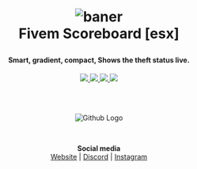 <h1 align="center">

  ![baner](https://cdn.discordapp.com/attachments/690293292964773969/759700939661246484/crazyfox-min.png)
  <br>
  Fivem Scoreboard [esx]
  <br>
</h1>

<h4 align="center">Smart, gradient, compact, Shows the theft status live. </h4>

<p align="center">
  <a href="https://visualstudio.microsoft.com/downloads/" target="_blank">
    <img src="https://img.shields.io/badge/Visual Studio-2017-50379b.svg?longCache=true&style=for-the-badge">
  </a>
  <a href="https://docs.microsoft.com/en-us/dotnet/csharp/whats-new/csharp-7" target="_blank">
    <img src="https://img.shields.io/badge/Language-Csharp 7.0-6bf15b.svg?longCache=true&style=for-the-badge">
  </a>
  <a href="https://opensource.org/licenses/MIT" target="_blank">
      <img src="https://img.shields.io/badge/licence-MIT-FFA726.svg?longCache=true&style=for-the-badge">
  </a> 
  <a href="https://me.pay.ir/CrazyFox" target="_blank">
    <img src="https://img.shields.io/badge/Donate-%E2%99%A5-ffce00.svg?longCache=true&style=for-the-badge">
  </a>
</p>

<br><br>
<p align="center">
  <img src="https://cdn.discordapp.com/attachments/859453855090475019/861999312648667136/sb.gif" title="Github Logo">
</p>
<br>

<p align="center">
  <b>Social media</b><br>
  <a href="https://foxteam.ir">Website</a> |
  <a href="https://discord.gg/QhxE9pwwuM">Discord</a> |
  <a href="https://instagram.com/crazyfox.exe">Instagram</a>

</p>
